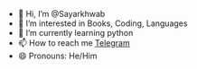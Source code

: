 - 👋 Hi, I’m @Sayarkhwab
- 👀 I’m interested in Books, Coding, Languages
- 🌱 I’m currently learning python
- 📫 How to reach me [Telegram](https://t.me/arpt_akash)
- 😄 Pronouns: He/Him 

<!---
Sayarkhwab/Sayarkhwab is a ✨ special ✨ repository because its `README.md` (this file) appears on your GitHub profile.
You can click the Preview link to take a look at your changes.
--->
